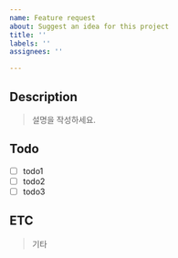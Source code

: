 ```yaml
---
name: Feature request
about: Suggest an idea for this project
title: ''
labels: ''
assignees: ''

---
```


## Description
> 설명을 작성하세요.

## Todo
- [ ] todo1
- [ ] todo2
- [ ] todo3

## ETC
> 기타

